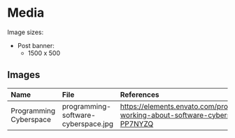 # Media

Image sizes:

- Post banner: 
  - 1500 x 500

## Images

| Name                   | File                                | References                                                                       |
| :--------------------- | :---------------------------------- | :------------------------------------------------------------------------------- |
| Programming Cyberspace | programming-software-cyberspace.jpg | https://elements.envato.com/programmer-working-about-software-cyberspace-PP7NYZQ |
